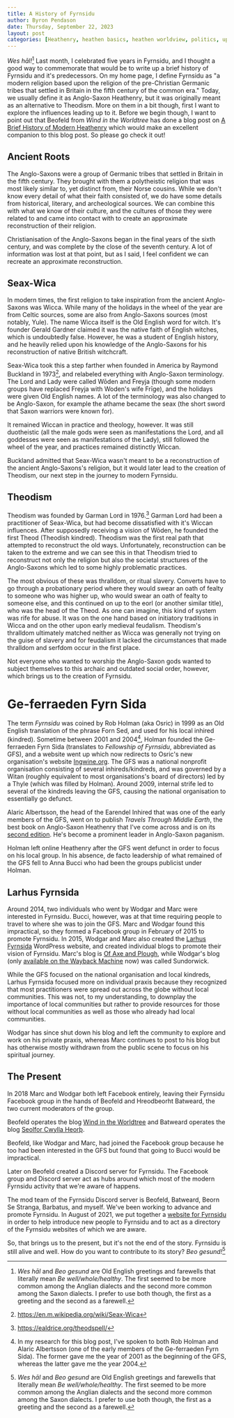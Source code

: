 ```yaml
---
title: A History of Fyrnsidu
author: Byron Pendason
date: Thursday, September 22, 2023
layout: post
categories: [Heathenry, heathen basics, heathen worldview, politics, updates]
---
```


*Wes hāl!*[^1] Last month, I celebrated five years in Fyrnsidu, and I thought a good way to commemorate that would be to write up a brief history of Fyrnsidu and it's predecessors. On my home page, I define Fyrnsidu as "a modern religion based upon the religion of the pre-Christian Germanic tribes that settled in Britain in the fifth century of the common era." Today, we usually define it as Anglo-Saxon Heathenry, but it was originally meant as an alternative to Theodism. More on them in a bit though, first I want to explore the influences leading up to it. Before we begin though, I want to point out that Beofeld from *Wind in the Worldtree* has done a blog post on [A Brief History of Modern Heathenry](https://windintheworldtree.wordpress.com/2023/09/29/a-brief-history-of-modern-heathenry/) which would make an excellent companion to this blog post. So please go check it out!

## Ancient Roots

The Anglo-Saxons were a group of Germanic tribes that settled in Britain in the fifth century. They brought with them a polytheistic religion that was most likely similar to, yet distinct from, their Norse cousins. While we don't know every detail of what their faith consisted of, we do have some details from historical, literary, and archeological sources. We can combine this with what we know of their culture, and the cultures of those they were related to and came into contact with to create an approximate reconstruction of their religion.

Christianisation of the Anglo-Saxons began in the final years of the sixth century, and was complete by the close of the seventh century. A lot of information was lost at that point, but as I said, I feel confident we can recreate an approximate reconstruction.

## Seax-Wica

In modern times, the first religion to take inspiration from the ancient Anglo-Saxons was Wicca. While many of the holidays in the wheel of the year are from Celtic sources, some are also from Anglo-Saxons sources (most notably, Yule). The name Wicca itself is the Old English word for witch. It's founder Gerald Gardner claimed it was the native faith of English witches, which is undoubtedly false. However, he was a student of English history, and he heavily relied upon his knowledge of the Anglo-Saxons for his reconstruction of native British witchcraft.

Seax-Wica took this a step farther when founded in America by Raymond Buckland in 1973[^2], and relabeled everything with Anglo-Saxon terminology. The Lord and Lady were called Wōden and Freyja (though some modern groups have replaced Freyja with Woden's wife Frīge), and the holidays were given Old English names. A lot of the terminology was also changed to be Anglo-Saxon, for example the athame became the seax (the short sword that Saxon warriors were known for).

It remained Wiccan in practice and theology, however. It was still duotheistic (all the male gods were seen as manifestations the Lord, and all goddesses were seen as manifestations of the Lady), still followed the wheel of the year, and practices remained distinctly Wiccan. 

Buckland admitted that Seax-Wica wasn't meant to be a reconstruction of the ancient Anglo-Saxons's religion,  but it would later lead to the creation of Theodism, our next step in the journey to modern Fyrnsidu.

## Theodism

Theodism was founded by Garman Lord in 1976.[^3] Garman Lord had been a practitioner of Seax-Wica, but had become dissatisfied with it's Wiccan influences. After supposedly receiving a vision of Wōden, he founded the first Theod (Theodish kindred). Theodism was the first real path that attempted to reconstruct the old ways. Unfortunately, reconstruction can be taken to the extreme and we can see this in that Theodism tried to reconstruct not only the religion but also the societal structures of the Anglo-Saxons which led to some highly problematic practices.

The most obvious of these was thralldom, or ritual slavery. Converts have to go through a probationary period where they would swear an oath of fealty to someone who was higher up, who would swear an oath of fealty to someone else, and this continued on up to the eorl (or another similar title), who was the head of the Theod. As one can imagine, this kind of system was rife for abuse. It was on the one hand based on initiatory traditions in Wicca and on the other upon early medieval feudalism. Theodism's thralldom ultimately matched neither as Wicca was generally not trying on the guise of slavery and for feudalism it lacked the circumstances that made thralldom and serfdom occur in the first place.

Not everyone who wanted to worship the Anglo-Saxon gods wanted to subject themselves to this archaic and outdated social order, however, which brings us to the creation of Fyrnsidu.

# Ge-ferraeden Fyrn Sida

The term *Fyrnsidu* was coined by Rob Holman (aka Osric) in 1999 as an Old English translation of the phrase Forn Sed, and used for his local inhired (kindred). Sometime between 2001 and 2004[^4], Holman founded the Ge-ferraeden Fyrn Sida (translates to *Fellowship of Fyrnsidu*, abbreviated as GFS), and a website went up which now redirects to Osric's new organisation's website [Ingwine.org](https://ingwine.org). The GFS was a national nonprofit organisation consisting of several inhireds/kindreds, and was governed by a Witan (roughly equivalent to most organisations's board of directors) led by a Thyle (which was filled by Holman).  Around 2009, internal strife led to several of the kindreds leaving the GFS, causing the national organisation to essentially go defunct.

Alaric Albertsson, the head of the Earendel Inhired that was one of the early members of the GFS, went on to publish *Travels Through Middle Earth*, the best book on Anglo-Saxon Heathenry that I've come across and is on its [second edition](https://www.crossedcrowbooks.com/shop-crossed-crow-books/p/travels-through-middle-earth-the-path-of-a-saxon-pagan). He's become a prominent leader in Anglo-Saxon paganism.

Holman left online Heathenry after the GFS went defunct in order to focus on his local group. In his absence, de facto leadership of what remained of the GFS fell to Anna Bucci who had been the groups publicist under Holman.

## Larhus Fyrnsida

Around 2014, two individuals who went by Wodgar and Marc were interested in Fyrnsidu. Bucci, however, was at that time requiring people to travel to where she was to join the GFS. Marc and Wodgar found this impractical, so they formed a Facebook group in February of 2015 to promote Fyrnsidu. In 2015, Wodgar and Marc also created the [Larhus Fyrnsida](https://larhusfyrnsida.com/) WordPress website, and created individual blogs to promote their vision of Fyrnsidu. Marc's blog is [Of Axe and Plough](https://axeandplough.com/), while Wodgar's blog (only [available on the Wayback Machine](https://web.archive.org/web/20210416072226/https://sundorwic.wordpress.com/) now) was called Sundorwick.

While the GFS focused on the national organisation and local kindreds, Larhus Fyrnsida focused more on individual praxis because they recognized that most practitioners were spread out across the globe without local communities. This was not, to my understanding, to downplay the importance of local communities but rather to provide resources for those without local communities as well as those who already had local communities.

Wodgar has since shut down his blog and left the community to explore and work on his private praxis, whereas Marc continues to post to his blog but has otherwise mostly withdrawn from the public scene to focus on his spiritual journey.

## The Present

In 2018 Marc and Wodgar both left Facebook entirely, leaving their Fyrnsidu Facebook group in the hands of Beofeld and Hreodbeorht Batweard, the two current moderators of the group.

Beofeld operates the blog [Wind in the Worldtree](windintheworldtree.wordpress.com/) and Batweard operates the blog [Seolfor Cwylla Heorþ](https://seolforcwyllaheorth.wordpress.com/).

Beofeld, like Wodgar and Marc, had joined the Facebook group because he too had been interested in the GFS but found that going to Bucci would be impractical. 

Later on Beofeld created a Discord server for Fyrnsidu. The Facebook group and Discord server act as hubs around which most of the modern Fyrnsidu activity that we're aware of happens.

The mod team of the Fyrnsidu Discord server is Beofeld, Batweard, Beorn Se Stranga, Barbatus, and myself. We've been working to advance and promote Fyrnsidu. In August of 2021, we put together a [website for Fyrnsidu](https://furnsidu.faith) in order to help introduce new people to Fyrnsidu and to act as a directory of the Fyrnsidu websites of which we are aware.

So, that brings us to the present, but it's not the end of the story. Fyrnsidu is still alive and well. How do you want to contribute to its story? *Beo gesund!*[^1]

[^1]: *Wes hāl* and *Beo gesund* are Old English greetings and farewells that literally mean *Be well/whole/healthy*. The first seemed to be more common among the Anglian dialects and the second more common among the Saxon dialects. I prefer to use both though, the first as a greeting and the second as a farewell.

[^2]: <https://en.m.wikipedia.org/wiki/Seax-Wica>

[^3]: <https://ealdrice.org/theodspell/>

[^4]: In my research for this blog post, I've spoken to both Rob Holman and Alaric Albertsson (one of the early members of the Ge-ferraeden Fyrn Sida). The former gave me the year of 2001 as the beginning of the GFS, whereas the latter gave me the year 2004.
